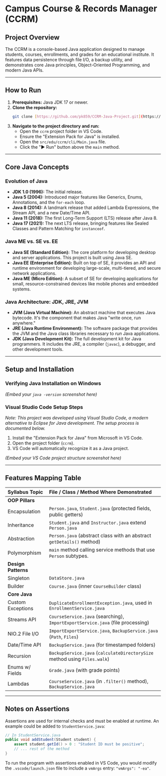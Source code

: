 # Campus Course & Records Manager (CCRM)

## Project Overview
The CCRM is a console-based Java application designed to manage students, courses, enrollments, and grades for an educational institute. It features data persistence through file I/O, a backup utility, and demonstrates core Java principles, Object-Oriented Programming, and modern Java APIs.

---

## How to Run
1.  **Prerequisites:** Java JDK 17 or newer.
2.  **Clone the repository:**
    ```bash
    git clone [https://github.com/pk859/CCRM-Java-Project.git](https://github.com/pk859/CCRM-Java-Project.git)
    ```
3.  **Navigate to the project directory and run:**
    * Open the `ccrm` project folder in VS Code.
    * Ensure the "Extension Pack for Java" is installed.
    * Open the `src/edu/ccrm/cli/Main.java` file.
    * Click the "▶ Run" button above the `main` method.

---

## Core Java Concepts

### Evolution of Java
* **JDK 1.0 (1996):** The initial release.
* **Java 5 (2004):** Introduced major features like Generics, Enums, Annotations, and the `for-each` loop.
* **Java 8 (2014):** A landmark release that added Lambda Expressions, the Stream API, and a new Date/Time API.
* **Java 11 (2018):** The first Long-Term Support (LTS) release after Java 8.
* **Java 17 (2021):** The next LTS release, bringing features like Sealed Classes and Pattern Matching for `instanceof`.

### Java ME vs. SE vs. EE
* **Java SE (Standard Edition):** The core platform for developing desktop and server applications. This project is built using Java SE.
* **Java EE (Enterprise Edition):** Built on top of SE, it provides an API and runtime environment for developing large-scale, multi-tiered, and secure network applications.
* **Java ME (Micro Edition):** A subset of SE for developing applications for small, resource-constrained devices like mobile phones and embedded systems.

### Java Architecture: JDK, JRE, JVM
* **JVM (Java Virtual Machine):** An abstract machine that executes Java bytecode. It's the component that makes Java "write once, run anywhere."
* **JRE (Java Runtime Environment):** The software package that provides the JVM and the Java class libraries necessary to *run* Java applications.
* **JDK (Java Development Kit):** The full development kit for Java programmers. It includes the JRE, a compiler (`javac`), a debugger, and other development tools.

---

## Setup and Installation

### Verifying Java Installation on Windows
*(Embed your `java -version` screenshot here)*

### Visual Studio Code Setup Steps
*Note: This project was developed using Visual Studio Code, a modern alternative to Eclipse for Java development. The setup process is documented below.*

1.  Install the "Extension Pack for Java" from Microsoft in VS Code.
2.  Open the project folder (`ccrm`).
3.  VS Code will automatically recognize it as a Java project.

*(Embed your VS Code project structure screenshot here)*

---

## Features Mapping Table
| Syllabus Topic | File / Class / Method Where Demonstrated |
| :--- | :--- |
| **OOP Pillars** | |
| Encapsulation | `Person.java`, `Student.java` (protected fields, public getters) |
| Inheritance | `Student.java` and `Instructor.java` extend `Person.java` |
| Abstraction | `Person.java` (abstract class with an abstract `getDetails()` method) |
| Polymorphism | `main` method calling service methods that use `Person` subtypes. |
| **Design Patterns** | |
| Singleton | `DataStore.java` |
| Builder | `Course.java` (inner `CourseBuilder` class) |
| **Core Java** | |
| Custom Exceptions | `DuplicateEnrollmentException.java`, used in `EnrollmentService.java` |
| Streams API | `CourseService.java` (searching), `ImportExportService.java` (file processing) |
| NIO.2 File I/O | `ImportExportService.java`, `BackupService.java` (`Path`, `Files`) |
| Date/Time API | `BackupService.java` (for timestamped folders) |
| Recursion | `BackupService.java` (`calculateDirectorySize` method using `Files.walk`) |
| Enums w/ Fields | `Grade.java` (with grade points) |
| Lambdas | `CourseService.java` (in `.filter()` method), `BackupService.java` |

---

## Notes on Assertions
Assertions are used for internal checks and must be enabled at runtime. An example could be added to `StudentService.java`:
```java
// In StudentService.java
public void addStudent(Student student) {
    assert student.getId() > 0 : "Student ID must be positive";
    // ... rest of the method
}
```
To run the program with assertions enabled in VS Code, you would modify the `.vscode/launch.json` file to include a `vmArgs` entry: `"vmArgs": "-ea"`.